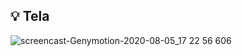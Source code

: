 
## :bulb: Tela

![screencast-Genymotion-2020-08-05_17 22 56 606](https://user-images.githubusercontent.com/23708544/89460458-b43d0c80-d740-11ea-9f67-cc2b0e57fd73.gif)
